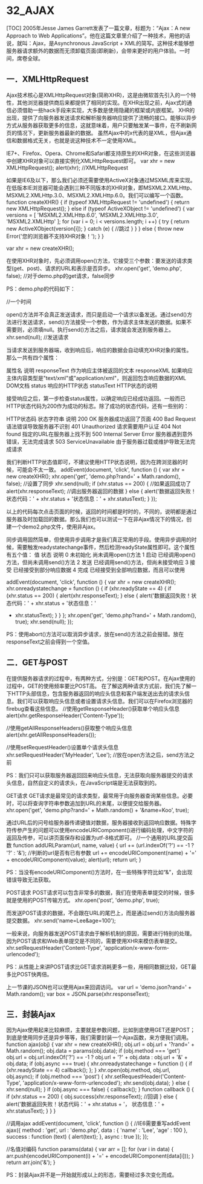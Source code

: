 # 32_AJAX
[TOC]
2005年Jesse James Garrett发表了一篇文章，标题为：“Ajax：A new Approach to Web Applications”。他在这篇文章里介绍了一种技术，用他的话说，就叫：Ajax，是Asynchronous JavaScript + XML的简写。这种技术能够想服务器请求额外的数据而无须卸载页面(即刷新)，会带来更好的用户体验。一时间，席卷全球。

## 一．XMLHttpRequest
Ajax技术核心是XMLHttpRequest对象(简称XHR)，这是由微软首先引入的一个特性，其他浏览器提供商后来都提供了相同的实现。在XHR出现之前，Ajax式的通信必须借助一些hack手段来实现，大多数是使用隐藏的框架或内嵌框架。
XHR的出现，提供了向服务器发送请求和解析服务器响应提供了流畅的接口。能够以异步方式从服务器获取更多的信息，这就意味着，用户只要触发某一事件，在不刷新网页的情况下，更新服务器最新的数据。
虽然Ajax中的x代表的是XML，但Ajax通信和数据格式无关，也就是说这种技术不一定使用XML。

IE7+、Firefox、Opera、Chrome和Safari都支持原生的XHR对象，在这些浏览器中创建XHR对象可以直接实例化XMLHttpRequest即可。
var xhr = new XMLHttpRequest();
alert(xhr);								//XMLHttpRequest

如果是IE6及以下，那么我们必须还需要使用ActiveX对象通过MSXML库来实现。在低版本IE浏览器可能会遇到三种不同版本的XHR对象，即MSXML2.XMLHttp、MSXML2.XMLHttp.3.0、MSXML2.XMLHttp.6.0。我们可以编写一个函数。
function createXHR() {
	if (typeof XMLHttpRequest != 'undefined') {
		return new XMLHttpRequest();
	} else if  (typeof ActiveXObject != 'undefined') {
		var versions = [
										'MSXML2.XMLHttp.6.0',
										'MSXML2.XMLHttp.3.0',
										'MSXML2.XMLHttp'
		];
		for (var i = 0; i < versions.length; i ++) {
			try {
				return new ActiveXObject(version[i]);
			} catch (e) {
				//跳过
			} 
		}
	} else {
		throw new Error('您的浏览器不支持XHR对象！');
	}
}

var xhr = new createXHR();

在使用XHR对象时，先必须调用open()方法，它接受三个参数：要发送的请求类型(get、post)、请求的URL和表示是否异步。
xhr.open('get', 'demo.php', false);				//对于demo.php的get请求，false同步

PS：demo.php的代码如下：
<?php echo Date('Y-m-d H:i:s')?>				//一个时间

open()方法并不会真正发送请求，而只是启动一个请求以备发送。通过send()方法进行发送请求，send()方法接受一个参数，作为请求主体发送的数据。如果不需要则，必须填null。执行send()方法之后，请求就会发送到服务器上。
xhr.send(null);								//发送请求

当请求发送到服务器端，收到响应后，响应的数据会自动填充XHR对象的属性。那么一共有四个属性：

属性名	说明
responseText	作为响应主体被返回的文本
responseXML	如果响应主体内容类型是"text/xml"或"application/xml"，则返回包含响应数据的XML DOM文档
status	响应的HTTP状态
statusText	HTTP状态的说明

接受响应之后，第一步检查status属性，以确定响应已经成功返回。一般而已HTTP状态代码为200作为成功的标志。除了成功的状态代码，还有一些别的：


HTTP状态码	状态字符串	说明
200	OK	服务器成功返回了页面
400	Bad Request	语法错误导致服务器不识别
401	Unauthorized	请求需要用户认证
404	Not found	指定的URL在服务器上找不到
500	Internal Server Error	服务器遇到意外错误，无法完成请求
503	ServiceUnavailable	由于服务器过载或维护导致无法完成请求

我们判断HTTP状态值即可，不建议使用HTTP状态说明，因为在跨浏览器的时候，可能会不太一致。
addEvent(document, 'click', function () {
	var xhr = new createXHR();
	xhr.open('get', 'demo.php?rand=' + Math.random(), false);	//设置了同步
	xhr.send(null);
	if (xhr.status == 200) {					//如果返回成功了
		alert(xhr.responseText);				//调出服务器返回的数据
	} else {
		alert('数据返回失败！状态代码：' + xhr.status + '状态信息：' + xhr.statusText);
	}
});

以上的代码每次点击页面的时候，返回的时间都是时时的，不同的，说明都是通过服务器及时加载回的数据。那么我们也可以测试一下在非Ajax情况下的情况，创建一个demo2.php文件，使用非Ajax。
<script type="text/javascript" src="base.js"></script>
<script type="text/javascript">
	addEvent(document, 'click', function () {
		alert("<?php echo Date('Y-m-d H:i:s')?>");
	});
</script>

同步调用固然简单，但使用异步调用才是我们真正常用的手段。使用异步调用的时候，需要触发readystatechange事件，然后检测readyState属性即可。这个属性有五个值：
值	状态	说明
0	未初始化	尚未调用open()方法
1	启动	已经调用open()方法，但尚未调用send()方法
2	发送	已经调用send()方法，但尚未接受响应
3	接受	已经接受到部分响应数据
4	完成	已经接受到全部响应数据，而且可以使用

addEvent(document, 'click', function () {
	var xhr = new createXHR();
	xhr.onreadystatechange = function () {
		if (xhr.readyState == 4) {
			if (xhr.status == 200) {
				alert(xhr.responseText);
			} else {
				alert('数据返回失败！状态代码：' + xhr.status + '状态信息：' 
+ xhr.statusText);
			}
		}
	};
	xhr.open('get', 'demo.php?rand=' + Math.random(), true);
	xhr.send(null);
});

PS：使用abort()方法可以取消异步请求，放在send()方法之前会报错。放在responseText之前会得到一个空值。

## 二．GET与POST
在提供服务器请求的过程中，有两种方式，分别是：GET和POST。在Ajax使用的过程中，GET的使用频率要比POST高。
在了解这两种请求方式前，我们先了解一下HTTP头部信息，包含服务器返回的响应头信息和客户端发送出去的请求头信息。我们可以获取响应头信息或者设置请求头信息。我们可以在Firefox浏览器的firebug查看这些信息。
//使用getResponseHeader()获取单个响应头信息
alert(xhr.getResponseHeader('Content-Type'));

//使用getAllResponseHeaders()获取整个响应头信息
alert(xhr.getAllResponseHeaders());

//使用setRequestHeader()设置单个请求头信息
xhr.setRequestHeader('MyHeader', 'Lee');		//放在open方法之后，send方法之前

PS：我们只可以获取服务器返回回来响应头信息，无法获取向服务器提交的请求头信息，自然自定义的请求头，在JavaScript端是无法获取到的。

GET请求
GET请求是最常见的请求类型，最常用于向服务器查询某些信息。必要时，可以将查询字符串参数追加到URL的末尾，以便提交给服务器。
xhr.open('get', 'demo.php?rand=' + Math.random() + '&name=Koo', true);

通过URL后的问号给服务器传递键值对数据，服务器接收到返回响应数据。特殊字符传参产生的问题可以使用encodeURIComponent()进行编码处理，中文字符的返回及传参，可以讲页面保存和设置为utf-8格式即可。
//一个通用的URL提交函数
function addURLParam(url, name, value) {
	url += (url.indexOf('?') == -1 ? '?' : '&');			//判断的url是否有已有参数
	url += encodeURIComponent(name) + '=' + encodeURIComponent(value);
	alert(url);
	return url;
}

PS：当没有encodeURIComponent()方法时，在一些特殊字符比如“&”，会出现错误导致无法获取。

POST请求
POST请求可以包含非常多的数据，我们在使用表单提交的时候，很多就是使用的POST传输方式。
xhr.open('post', 'demo.php', true);

而发送POST请求的数据，不会跟在URL的尾巴上，而是通过send()方法向服务器提交数据。
xhr.send('name=Lee&age=100');

一般来说，向服务器发送POST请求由于解析机制的原因，需要进行特别的处理。因为POST请求和Web表单提交是不同的，需要使用XHR来模仿表单提交。
xhr.setRequestHeader('Content-Type', 'application/x-www-form-urlencoded');

PS：从性能上来讲POST请求比GET请求消耗更多一些，用相同数据比较，GET最多比POST快两倍。

上一节课的JSON也可以使用Ajax来回调访问。
var url = 'demo.json?rand=' + Math.random();
var box = JSON.parse(xhr.responseText);

## 三．封装Ajax
因为Ajax使用起来比较麻烦，主要就是参数问题，比如到底使用GET还是POST；到底是使用同步还是异步等等，我们需要封装一个Ajax函数，来方便我们调用。
function ajax(obj) {
	var xhr = new createXHR();
	obj.url = obj.url + '?rand=' + Math.random();
	obj.data = params(obj.data);
	if (obj.method === 'get') obj.url = obj.url.indexOf('?') == -1 ? 
obj.url + '?' + obj.data : obj.url + '&' + obj.data;
	if (obj.async === true) {
		xhr.onreadystatechange = function () {
			if (xhr.readyState == 4) callback();
		};
	}
	xhr.open(obj.method, obj.url, obj.async);
	if (obj.method === 'post') {
		xhr.setRequestHeader('Content-Type', 'application/x-www-form-urlencoded');
		xhr.send(obj.data);
	} else {
		xhr.send(null);
	}
	if (obj.async === false) {
			callback();
	}
	function callback () {
		if (xhr.status == 200) {
			 obj.success(xhr.responseText);			//回调
		} else {
			alert('数据返回失败！状态代码：' + xhr.status + '，
状态信息：' + xhr.statusText);
		}
	}
}

//调用ajax
addEvent(document, 'click', function () {		//IE6需要重写addEvent
	ajax({
		method : 'get',
		url : 'demo.php',
		data : {
			'name' : 'Lee',
			'age' : 100
		},
		success : function (text) {
			alert(text);
		},
		async : true
	});
});

//名值对编码
function params(data) {
	var arr = [];
	for (var i in data) {
		arr.push(encodeURIComponent(i) + '=' + encodeURIComponent(data[i]));
	}
	return arr.join('&');
}

PS：封装Ajax并不是一开始就形成以上的形态，需要经过多次变化而成。

